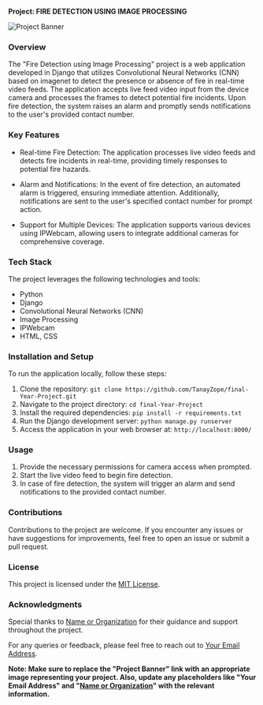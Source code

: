 **Project: FIRE DETECTION USING IMAGE PROCESSING**

![Project Banner](https://link.to/your/project/banner/image)

### Overview

The "Fire Detection using Image Processing" project is a web application developed in Django that utilizes Convolutional Neural Networks (CNN) based on imagenet to detect the presence or absence of fire in real-time video feeds. The application accepts live feed video input from the device camera and processes the frames to detect potential fire incidents. Upon fire detection, the system raises an alarm and promptly sends notifications to the user's provided contact number.

### Key Features

- Real-time Fire Detection: The application processes live video feeds and detects fire incidents in real-time, providing timely responses to potential fire hazards.

- Alarm and Notifications: In the event of fire detection, an automated alarm is triggered, ensuring immediate attention. Additionally, notifications are sent to the user's specified contact number for prompt action.

- Support for Multiple Devices: The application supports various devices using IPWebcam, allowing users to integrate additional cameras for comprehensive coverage.

### Tech Stack

The project leverages the following technologies and tools:

- Python
- Django
- Convolutional Neural Networks (CNN)
- Image Processing
- IPWebcam
- HTML, CSS

### Installation and Setup

To run the application locally, follow these steps:

1. Clone the repository: `git clone https://github.com/TanayZope/final-Year-Project.git`
2. Navigate to the project directory: `cd final-Year-Project`
3. Install the required dependencies: `pip install -r requirements.txt`
4. Run the Django development server: `python manage.py runserver`
5. Access the application in your web browser at: `http://localhost:8000/`

### Usage

1. Provide the necessary permissions for camera access when prompted.
2. Start the live video feed to begin fire detection.
3. In case of fire detection, the system will trigger an alarm and send notifications to the provided contact number.

### Contributions

Contributions to the project are welcome. If you encounter any issues or have suggestions for improvements, feel free to open an issue or submit a pull request.

### License

This project is licensed under the [MIT License](https://github.com/TanayZope/final-Year-Project/blob/main/LICENSE).

### Acknowledgments

Special thanks to [Name or Organization](https://github.com/username) for their guidance and support throughout the project.

For any queries or feedback, please feel free to reach out to [Your Email Address](mailto:youremail@example.com).

**Note: Make sure to replace the "Project Banner" link with an appropriate image representing your project. Also, update any placeholders like "Your Email Address" and "[Name or Organization](https://github.com/username)" with the relevant information.**
